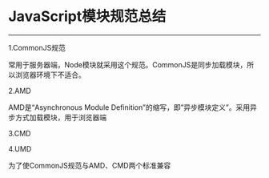 # JavaScript模块规范总结
---
1.CommonJS规范

常用于服务器端，Node模块就采用这个规范。CommonJS是同步加载模块，所以浏览器环境下不适合。

2.AMD

AMD是“Asynchronous Module Definition”的缩写，即”异步模块定义”。采用异步方式加载模块，用于浏览器端

3.CMD

4.UMD

为了使CommonJS规范与AMD、CMD两个标准兼容